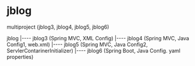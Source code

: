 # jblog
multiproject (jblog3, jblog4, jblog5, jblog6)
    
<Project structure>
 jblog
   |---- jblog3 (Spring MVC, XML Config)
   |---- jblog4 (Spring MVC, Java Config1, web.xml)
   |---- jblog5 (Spring MVC, Java Config2, ServlerContarinerInitializer)
   |---- jblog6 (Spring Boot, Java Config. yaml properties) 
